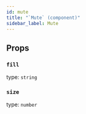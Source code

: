 ```yaml
---
id: mute
title: "`Mute` (component)"
sidebar_label: Mute
---
```



Props
-----

### `fill`

type: `string`


### `size`

type: `number`

